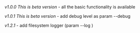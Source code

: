*v1.0.0 This is beta version* 
    - all the basic functionality is available
    
*v1.0.1 This is beta version* 
    - add debug level as param --debug

*v1.2.1*
    - add filesystem logger (param --log )